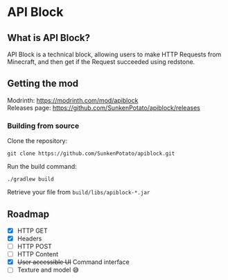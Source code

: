 # API Block
## What is API Block?
API Block is a technical block, allowing users to make HTTP Requests from Minecraft, and then get if the Request succeeded using redstone.

## Getting the mod
Modrinth: https://modrinth.com/mod/apiblock \
Releases page: https://github.com/SunkenPotato/apiblock/releases

### Building from source
Clone the repository:
```
git clone https://github.com/SunkenPotato/apiblock.git
```
Run the build command:
```
./gradlew build
```
Retrieve your file from `build/libs/apiblock-*.jar`

## Roadmap
- [x] HTTP GET
- [x] Headers
- [ ] HTTP POST 
- [ ] HTTP Content
- [x] ~~User accessible UI~~ Command interface
- [ ] Texture and model 😅
